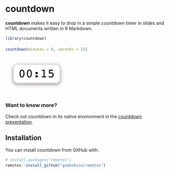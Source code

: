 # countdown

<!-- badges: start -->
<!-- badges: end -->

**countdown** makes it easy to drop in a simple countdown timer in slides and HTML documents written in R Markdown.

``` r
library(countdown)

countdown(minutes = 0, seconds = 15)
```

<img src="man/figures/countdown.gif" width="200px">

### Want to know more?

Check out countdown in its native environment in the [countdown presentation](https://pkg.garrickadenbuie.com/countdown).

## Installation

You can install countdown from GitHub with:

``` r
# install.packages("remotes")
remotes::install_github("gadenbuie/remotes")
```
